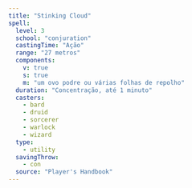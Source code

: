 ```yaml
---
title: "Stinking Cloud"
spell:
  level: 3
  school: "conjuration"
  castingTime: "Ação"
  range: "27 metros"
  components:
    v: true
    s: true
    m: "um ovo podre ou várias folhas de repolho"
  duration: "Concentração, até 1 minuto"
  casters:
    - bard
    - druid
    - sorcerer
    - warlock
    - wizard
  type:
    - utility
  savingThrow:
    - con
  source: "Player's Handbook"
---
```

